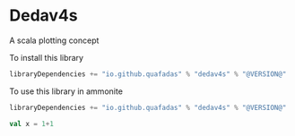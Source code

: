 # Dedav4s
A scala plotting concept
<head>
        <meta charset="utf-8" />
        <!-- Import Vega & Vega-Lite -->
        <script src="https://cdn.jsdelivr.net/npm/vega@5"></script>
        <script src="https://cdn.jsdelivr.net/npm/vega-lite@5"></script>
        <!-- Import vega-embed -->
        <script src="https://cdn.jsdelivr.net/npm/vega-embed@5"></script>
        <style>
            div#vis {
            width: 25vmin;
            height: 25vmin;
            style="position: fixed; left: 0; right: 0; top: 0; bottom: 0"
        }
    </style>
</head>

To install this library
```scala
libraryDependencies += "io.github.quafadas" % "dedav4s" % "@VERSION@"
```
To use this library in ammonite
```scala
libraryDependencies += "io.github.quafadas" % "dedav4s" % "@VERSION@"
```
```scala mdoc
val x = 1+1
```
<div id="viz">    
</div>

<script type="text/javascript">
const spec = {
  "$schema": "https://vega.github.io/schema/vega/v5.json",
  "description": "A basic bar chart example, with value labels shown upon mouse hover.",
  "width": 400,
  "height": 200,
  "padding": 5,
  "data": [
    {
      "name": "table",
      "values": [
        {
          "category": "A",
          "amount": 28
        },
        {
          "category": "B",
          "amount": 55
        },
        {
          "category": "C",
          "amount": 43
        },
        {
          "category": "D",
          "amount": 91
        },
        {
          "category": "E",
          "amount": 81
        },
        {
          "category": "F",
          "amount": 53
        },
        {
          "category": "G",
          "amount": 19
        },
        {
          "category": "H",
          "amount": 87
        }
      ]
    }
  ],
  "signals": [
    {
      "name": "tooltip",
      "value": {
        
      },
      "on": [
        {
          "events": "rect:mouseover",
          "update": "datum"
        },
        {
          "events": "rect:mouseout",
          "update": "{}"
        }
      ]
    }
  ],
  "scales": [
    {
      "name": "xscale",
      "type": "band",
      "domain": {
        "data": "table",
        "field": "category"
      },
      "range": "width",
      "padding": 0.05,
      "round": true
    },
    {
      "name": "yscale",
      "domain": {
        "data": "table",
        "field": "amount"
      },
      "nice": true,
      "range": "height"
    }
  ],
  "axes": [
    {
      "orient": "bottom",
      "scale": "xscale"
    },
    {
      "orient": "left",
      "scale": "yscale"
    }
  ],
  "marks": [
    {
      "type": "rect",
      "from": {
        "data": "table"
      },
      "encode": {
        "enter": {
          "x": {
            "scale": "xscale",
            "field": "category"
          },
          "width": {
            "scale": "xscale",
            "band": 1
          },
          "y": {
            "scale": "yscale",
            "field": "amount"
          },
          "y2": {
            "scale": "yscale",
            "value": 0
          }
        },
        "update": {
          "fill": {
            "value": "steelblue"
          }
        },
        "hover": {
          "fill": {
            "value": "red"
          }
        }
      }
    },
    {
      "type": "text",
      "encode": {
        "enter": {
          "align": {
            "value": "center"
          },
          "baseline": {
            "value": "bottom"
          },
          "fill": {
            "value": "#333"
          }
        },
        "update": {
          "x": {
            "scale": "xscale",
            "signal": "tooltip.category",
            "band": 0.5
          },
          "y": {
            "scale": "yscale",
            "signal": "tooltip.amount",
            "offset": -2
          },
          "text": {
            "signal": "tooltip.amount"
          },
          "fillOpacity": [
            {
              "test": "datum === tooltip",
              "value": 0
            },
            {
              "value": 1
            }
          ]
        }
      }
    }
  ]
};  
vegaEmbed('#vis', spec, {
    renderer: "canvas", // renderer (canvas or svg)
    container: "#vis", // parent DOM container
    hover: true, // enable hover processing
    actions: {
        editor : true
    }
}).then(function(result) {

})
</script>